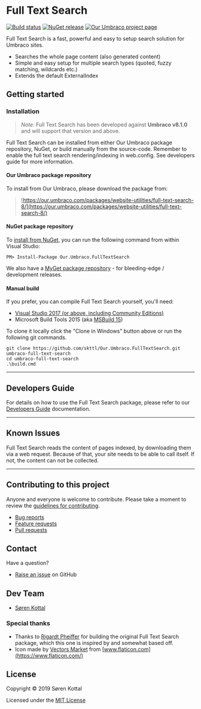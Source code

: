 # Full Text Search

[![Build status](https://img.shields.io/appveyor/ci/skttl/our-umbraco-fulltextsearch.svg)](https://ci.appveyor.com/project/skttl/our-umbraco-fulltextsearch)
[![NuGet release](https://img.shields.io/nuget/v/Our.Umbraco.FullTextSearch.svg)](https://www.nuget.org/packages/Our.Umbraco.FullTextSearch)
[![Our Umbraco project page](https://img.shields.io/badge/our-umbraco-orange.svg)](https://our.umbraco.com/packages/website-utilities/full-text-search-8/)

Full Text Search is a fast, powerful and easy to setup search solution for Umbraco sites.

  - Searches the whole page content (also generated content)
  - Simple and easy setup for multiple search types (quoted, fuzzy matching, wildcards etc.)
  - Extends the default ExternalIndex

## Getting started

### Installation
> *Note:* Full Text Search has been developed against **Umbraco v8.1.0** and will support that version and above.

Full Text Search can be installed from either Our Umbraco package repository, NuGet, or build manually from the source-code. Remember to enable the full text search rendering/indexing in web.config. See developers guide for more information.

#### Our Umbraco package repository

To install from Our Umbraco, please download the package from:

> [https://our.umbraco.com/packages/website-utilities/full-text-search-8/](https://our.umbraco.com/packages/website-utilities/full-text-search-8/)

#### NuGet package repository

To [install from NuGet](https://www.nuget.org/packages/Our.Umbraco.FullTextSearch), you can run the following command from within Visual Studio:

	PM> Install-Package Our.Umbraco.FullTextSearch

We also have a [MyGet package repository](https://www.myget.org/gallery/umbraco-packages) - for bleeding-edge / development releases.

#### Manual build

If you prefer, you can compile  Full Text Search yourself, you'll need:

* [Visual Studio 2017 (or above, including Community Editions)](https://www.visualstudio.com/downloads/)
* Microsoft Build Tools 2015 (aka [MSBuild 15](https://www.microsoft.com/en-us/download/details.aspx?id=48159))

To clone it locally click the "Clone in Windows" button above or run the following git commands.

	git clone https://github.com/skttl/Our.Umbraco.FullTextSearch.git umbraco-full-text-search
	cd umbraco-full-text-search
	.\build.cmd

---

## Developers Guide

For details on how to use the Full Text Search package, please refer to our [Developers Guide](docs/developers-guide.md) documentation.

---

## Known Issues

Full Text Search reads the content of pages indexed, by downloading them via a web request. Because of that, your site needs to be able to call itself. If not, the content can not be collected.

---

## Contributing to this project

Anyone and everyone is welcome to contribute. Please take a moment to review the [guidelines for contributing](CONTRIBUTING.md).

* [Bug reports](CONTRIBUTING.md#bugs)
* [Feature requests](CONTRIBUTING.md#features)
* [Pull requests](CONTRIBUTING.md#pull-requests)


## Contact

Have a question?

* [Raise an issue](https://github.com/skttl/Our.Umbraco.FullTextSearch/issues) on GitHub


## Dev Team

* [Søren Kottal](https://github.com/skttl)

### Special thanks

* Thanks to [Rigardt Pheiffer](https://github.com/rigardtpheiffer) for building the original Full Text Search package, which this one is inspired by and somewhat based off.
* Icon made by [Vectors Market](https://www.flaticon.com/authors/vectors-market) from [www.flaticon.com](https://www.flaticon.com/)

## License

Copyright &copy; 2019 Søren Kottal

Licensed under the [MIT License](LICENSE.md)
